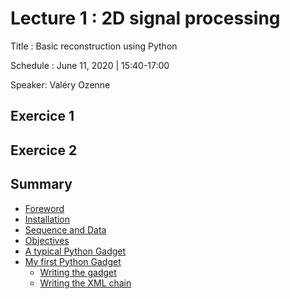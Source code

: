 # Lecture 1 : 2D signal processing 

Title : Basic reconstruction using Python

Schedule : June 11, 2020 | 15:40-17:00 

Speaker: Valéry Ozenne

## Exercice 1

## Exercice 2





## Summary

 - [Foreword](#foreword)
 - [Installation](#installation)
 - [Sequence and Data](#sequence-and-data)
 - [Objectives](#objectives)
 - [A typical Python Gadget](#a-typical-python-gadget)
 - [My first Python Gadget](#my-first-python-gadget)
   - [Writing the gadget](#writing-the-gadget)
   - [Writing the XML chain](#writing-the-xml-chain)